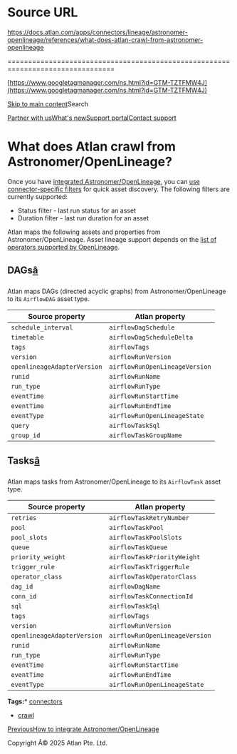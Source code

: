 # Source URL
https://docs.atlan.com/apps/connectors/lineage/astronomer-openlineage/references/what-does-atlan-crawl-from-astronomer-openlineage

================================================================================

<!--
canonical: https://docs.atlan.com/apps/connectors/lineage/astronomer-openlineage/references/what-does-atlan-crawl-from-astronomer-openlineage
link-alternate: https://docs.atlan.com/apps/connectors/lineage/astronomer-openlineage/references/what-does-atlan-crawl-from-astronomer-openlineage
meta-description: Atlan maps the following assets and properties from Astronomer/OpenLineage. Asset lineage support depends on the [list of operators supported by OpenLineage](https://airflow.apache.org/docs/apache-airflow-providers-openlineage/1.6.0/supported_classes.html).
meta-docsearch:docusaurus_tag: docs-default-current
meta-docsearch:language: en
meta-docsearch:version: current
meta-docusaurus_locale: en
meta-docusaurus_tag: docs-default-current
meta-docusaurus_version: current
meta-generator: Docusaurus v3.8.1
meta-og-description: Atlan maps the following assets and properties from Astronomer/OpenLineage. Asset lineage support depends on the [list of operators supported by OpenLineage](https://airflow.apache.org/docs/apache-airflow-providers-openlineage/1.6.0/supported_classes.html).
meta-og-locale: en
meta-og-title: What does Atlan crawl from Astronomer/OpenLineage? | Atlan Documentation
meta-og-url: https://docs.atlan.com/apps/connectors/lineage/astronomer-openlineage/references/what-does-atlan-crawl-from-astronomer-openlineage
meta-twitter:card: summary_large_image
meta-viewport: width=device-width,initial-scale=1
title: What does Atlan crawl from Astronomer/OpenLineage? | Atlan Documentation
-->

[https://www.googletagmanager.com/ns.html?id=GTM-TZTFMW4J](https://www.googletagmanager.com/ns.html?id=GTM-TZTFMW4J)

[Skip to main content](#__docusaurus_skipToContent_fallback)Search

[Partner with us](https://docs.google.com/forms/d/e/1FAIpQLScuAIhCm2GS7YFstrOjawbP8J7PUmOynQo7wI2yGCcCyEcVSw/viewform)[What's new](https://shipped.atlan.com/)[Support portal](https://atlan.zendesk.com/auth/v2/login/signin?return_to=https%3A%2F%2Fatlan.zendesk.com%2Fhc%2Fen-us&theme=hc&locale=en-us&brand_id=1900000425113&auth_origin=1900000425113%2Cfalse%2Ctrue)[Contact support](/support/submit-request)

What does Atlan crawl from Astronomer/OpenLineage?
==================================================

Once you have [integrated Astronomer/OpenLineage](/apps/connectors/lineage/astronomer-openlineage/how-tos/integrate-astronomer-openlineage), you can [use connector\-specific filters](/product/capabilities/discovery/how-tos/use-the-filters-menu#connector-specific-filters) for quick asset discovery. The following filters are currently supported:

* Status filter \- last run status for an asset
* Duration filter \- last run duration for an asset

Atlan maps the following assets and properties from Astronomer/OpenLineage. Asset lineage support depends on the [list of operators supported by OpenLineage](https://airflow.apache.org/docs/apache-airflow-providers-openlineage/1.6.0/supported_classes.html).

DAGs[â](#dags "Direct link to DAGs")
--------------------------------------

Atlan maps DAGs (directed acyclic graphs) from Astronomer/OpenLineage to its `AirflowDAG` asset type.

| Source property | Atlan property |
| --- | --- |
| `schedule_interval` | `airflowDagSchedule` |
| `timetable` | `airflowDagScheduleDelta` |
| `tags` | `airflowTags` |
| `version` | `airflowRunVersion` |
| `openlineageAdapterVersion` | `airflowRunOpenLineageVersion` |
| `runid` | `airflowRunName` |
| `run_type` | `airflowRunType` |
| `eventTime` | `airflowRunStartTime` |
| `eventTime` | `airflowRunEndTime` |
| `eventType` | `airflowRunOpenLineageState` |
| `query` | `airflowTaskSql` |
| `group_id` | `airflowTaskGroupName` |

Tasks[â](#tasks "Direct link to Tasks")
-----------------------------------------

Atlan maps tasks from Astronomer/OpenLineage to its `AirflowTask` asset type.

| Source property | Atlan property |
| --- | --- |
| `retries` | `airflowTaskRetryNumber` |
| `pool` | `airflowTaskPool` |
| `pool_slots` | `airflowTaskPoolSlots` |
| `queue` | `airflowTaskQueue` |
| `priority_weight` | `airflowTaskPriorityWeight` |
| `trigger_rule` | `airflowTaskTriggerRule` |
| `operator_class` | `airflowTaskOperatorClass` |
| `dag_id` | `airflowDagName` |
| `conn_id` | ``airflowTaskConnectionId`` |
| `sql` | `airflowTaskSql` |
| `tags` | `airflowTags` |
| `version` | `airflowRunVersion` |
| `openlineageAdapterVersion` | `airflowRunOpenLineageVersion` |
| `runid` | `airflowRunName` |
| `run_type` | `airflowRunType` |
| `eventTime` | `airflowRunStartTime` |
| `eventTime` | `airflowRunEndTime` |
| `eventType` | `airflowRunOpenLineageState` |

**Tags:*** [connectors](/tags/connectors)
* [crawl](/tags/crawl)

[PreviousHow to integrate Astronomer/OpenLineage](/apps/connectors/lineage/astronomer-openlineage/how-tos/integrate-astronomer-openlineage)

Copyright Â© 2025 Atlan Pte. Ltd.

